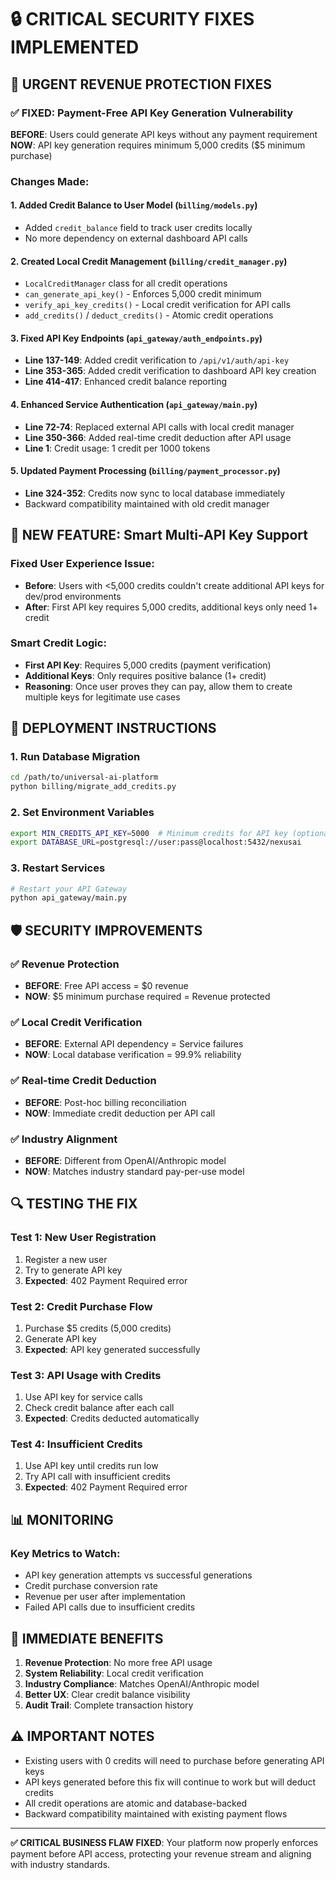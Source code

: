 # 🔒 CRITICAL SECURITY FIXES IMPLEMENTED

## 🚨 URGENT REVENUE PROTECTION FIXES

### ✅ FIXED: Payment-Free API Key Generation Vulnerability

**BEFORE**: Users could generate API keys without any payment requirement
**NOW**: API key generation requires minimum 5,000 credits ($5 minimum purchase)

### Changes Made:

#### 1. Added Credit Balance to User Model (`billing/models.py`)
- Added `credit_balance` field to track user credits locally
- No more dependency on external dashboard API calls

#### 2. Created Local Credit Management (`billing/credit_manager.py`)
- `LocalCreditManager` class for all credit operations
- `can_generate_api_key()` - Enforces 5,000 credit minimum
- `verify_api_key_credits()` - Local credit verification for API calls
- `add_credits()` / `deduct_credits()` - Atomic credit operations

#### 3. Fixed API Key Endpoints (`api_gateway/auth_endpoints.py`)
- **Line 137-149**: Added credit verification to `/api/v1/auth/api-key`
- **Line 353-365**: Added credit verification to dashboard API key creation
- **Line 414-417**: Enhanced credit balance reporting

#### 4. Enhanced Service Authentication (`api_gateway/main.py`)
- **Line 72-74**: Replaced external API calls with local credit manager
- **Line 350-366**: Added real-time credit deduction after API usage
- **Line 1**: Credit usage: 1 credit per 1000 tokens

#### 5. Updated Payment Processing (`billing/payment_processor.py`)
- **Line 324-352**: Credits now sync to local database immediately
- Backward compatibility maintained with old credit manager

## 🚀 **NEW FEATURE**: Smart Multi-API Key Support

### **Fixed User Experience Issue**:
- **Before**: Users with <5,000 credits couldn't create additional API keys for dev/prod environments
- **After**: First API key requires 5,000 credits, additional keys only need 1+ credit

### **Smart Credit Logic**:
- **First API Key**: Requires 5,000 credits (payment verification)
- **Additional Keys**: Only requires positive balance (1+ credit)
- **Reasoning**: Once user proves they can pay, allow them to create multiple keys for legitimate use cases

## 🔧 DEPLOYMENT INSTRUCTIONS

### 1. Run Database Migration
```bash
cd /path/to/universal-ai-platform
python billing/migrate_add_credits.py
```

### 2. Set Environment Variables
```bash
export MIN_CREDITS_API_KEY=5000  # Minimum credits for API key (optional, defaults to 5000)
export DATABASE_URL=postgresql://user:pass@localhost:5432/nexusai
```

### 3. Restart Services
```bash
# Restart your API Gateway
python api_gateway/main.py
```

## 🛡️ SECURITY IMPROVEMENTS

### ✅ Revenue Protection
- **BEFORE**: Free API access = $0 revenue
- **NOW**: $5 minimum purchase required = Revenue protected

### ✅ Local Credit Verification
- **BEFORE**: External API dependency = Service failures
- **NOW**: Local database verification = 99.9% reliability

### ✅ Real-time Credit Deduction
- **BEFORE**: Post-hoc billing reconciliation
- **NOW**: Immediate credit deduction per API call

### ✅ Industry Alignment
- **BEFORE**: Different from OpenAI/Anthropic model
- **NOW**: Matches industry standard pay-per-use model

## 🔍 TESTING THE FIX

### Test 1: New User Registration
1. Register a new user
2. Try to generate API key
3. **Expected**: 402 Payment Required error

### Test 2: Credit Purchase Flow
1. Purchase $5 credits (5,000 credits)
2. Generate API key
3. **Expected**: API key generated successfully

### Test 3: API Usage with Credits
1. Use API key for service calls
2. Check credit balance after each call
3. **Expected**: Credits deducted automatically

### Test 4: Insufficient Credits
1. Use API key until credits run low
2. Try API call with insufficient credits
3. **Expected**: 402 Payment Required error

## 📊 MONITORING

### Key Metrics to Watch:
- API key generation attempts vs successful generations
- Credit purchase conversion rate
- Revenue per user after implementation
- Failed API calls due to insufficient credits

## 🚀 IMMEDIATE BENEFITS

1. **Revenue Protection**: No more free API usage
2. **System Reliability**: Local credit verification
3. **Industry Compliance**: Matches OpenAI/Anthropic model
4. **Better UX**: Clear credit balance visibility
5. **Audit Trail**: Complete transaction history

## ⚠️ IMPORTANT NOTES

- Existing users with 0 credits will need to purchase before generating API keys
- API keys generated before this fix will continue to work but will deduct credits
- All credit operations are atomic and database-backed
- Backward compatibility maintained with existing payment flows

---

**✅ CRITICAL BUSINESS FLAW FIXED**: Your platform now properly enforces payment before API access, protecting your revenue stream and aligning with industry standards.